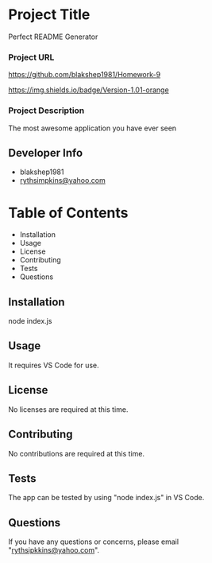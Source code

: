 # Project Title 
Perfect README Generator

### Project URL
https://github.com/blakshep1981/Homework-9

https://img.shields.io/badge/Version-1.01-orange

### Project Description
The most awesome application you have ever seen

## Developer Info 
* blakshep1981
* rythsimpkins@yahoo.com

# Table of Contents
* Installation
* Usage
* License
* Contributing
* Tests
* Questions

## Installation
node index.js

## Usage
It requires VS Code for use.

## License
No licenses are required at this time.

## Contributing
No contributions are required at this time.

## Tests
The app can be tested by using "node index.js" in VS Code.

## Questions
If you have any questions or concerns, please email "rythsipkkins@yahoo.com".